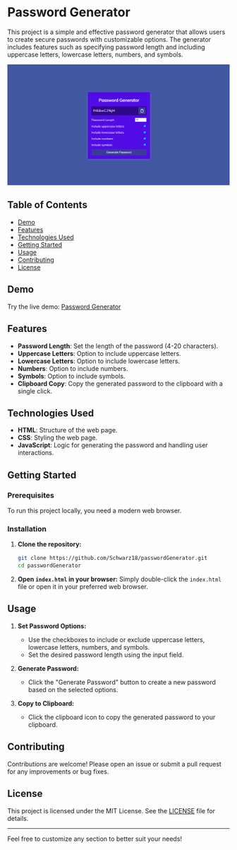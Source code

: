 # Password Generator

This project is a simple and effective password generator that allows users to create secure passwords with customizable options. The generator includes features such as specifying password length and including uppercase letters, lowercase letters, numbers, and symbols.

![Password Generator Demo](image.png)

## Table of Contents

- [Demo](#demo)
- [Features](#features)
- [Technologies Used](#technologies-used)
- [Getting Started](#getting-started)
- [Usage](#usage)
- [Contributing](#contributing)
- [License](#license)

## Demo

Try the live demo: [Password Generator](https://schwarz18.github.io/passwordGenerator)

## Features

- **Password Length**: Set the length of the password (4-20 characters).
- **Uppercase Letters**: Option to include uppercase letters.
- **Lowercase Letters**: Option to include lowercase letters.
- **Numbers**: Option to include numbers.
- **Symbols**: Option to include symbols.
- **Clipboard Copy**: Copy the generated password to the clipboard with a single click.

## Technologies Used

- **HTML**: Structure of the web page.
- **CSS**: Styling the web page.
- **JavaScript**: Logic for generating the password and handling user interactions.

## Getting Started

### Prerequisites

To run this project locally, you need a modern web browser.

### Installation

1. **Clone the repository:**
   ```bash
   git clone https://github.com/Schwarz18/passwordGenerator.git
   cd passwordGenerator
   ```

2. **Open `index.html` in your browser:**
   Simply double-click the `index.html` file or open it in your preferred web browser.

## Usage

1. **Set Password Options:**
   - Use the checkboxes to include or exclude uppercase letters, lowercase letters, numbers, and symbols.
   - Set the desired password length using the input field.

2. **Generate Password:**
   - Click the "Generate Password" button to create a new password based on the selected options.

3. **Copy to Clipboard:**
   - Click the clipboard icon to copy the generated password to your clipboard.

## Contributing

Contributions are welcome! Please open an issue or submit a pull request for any improvements or bug fixes.

## License

This project is licensed under the MIT License. See the [LICENSE](LICENSE) file for details.

---

Feel free to customize any section to better suit your needs!
